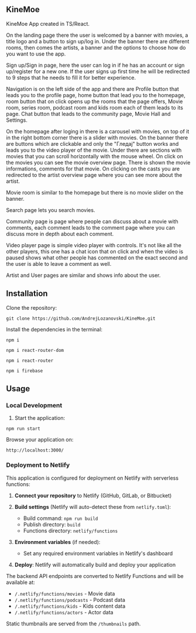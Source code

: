 ## KineMoe

KineMoe App created in TS/React.

On the landing page there the user is welcomed by a banner with movies, a title logo and a button to sign up/log in.
Under the banner there are different rooms, then comes the artists, a banner and the options to choose how do you want to use the app.

Sign up/Sign in page, here the user can log in if he has an account or sign up/register for a new one. If the user signs up first time he will be redirected to 9 steps that he needs to fill it for better experience.

Navigation is on the left side of the app and there are Profile button that leads you to the profile page, home button that lead you to the homepage, room button that on click opens up the rooms that the page offers, Movie room, series room, podcast room and kids room each of them leads to its page. Chat button that leads to the community page, Movie Hall and Settings.

On the homepage after loging in there is a carousel with movies, on top of it in the right bottom corner there is a slider with movies. On the banner there are buttons which are clickable and only the "Гледај" button works and leads you to the video player of the movie. Under there are sections with movies that you can scroll horizontally with the mouse wheel. On click on the movies you can see the movie overview page. There is shown the movie informations, comments for that movie. On clicking on the casts you are redirected to the artist overview page where you can see more about the artist.

Movie room is similar to the homepage but there is no movie slider on the banner.

Search page lets you search movies.

Community page is page where people can discuss about a movie with comments, each comment leads to the comment page where you can discuss more in depth about each comment.

Video player page is simple video player with controls. It's not like all the other players, this one has a chat icon that on click and when the video is paused shows what other people has commented on the exact second and the user is able to leave a comment as well.

Artist and User pages are similar and shows info about the user.

## Installation

Clone the repository:

```
git clone https://github.com/AndrejLozanovski/KineMoe.git
```

Install the dependencies in the terminal:

`npm i`

`npm i react-router-dom`

`npm i react-router`

`npm i firebase`

## Usage

### Local Development

1. Start the application:

`npm run start`

Browse your application on:

`http://localhost:3000/`

### Deployment to Netlify

This application is configured for deployment on Netlify with serverless functions:

1. **Connect your repository** to Netlify (GitHub, GitLab, or Bitbucket)

2. **Build settings** (Netlify will auto-detect these from `netlify.toml`):
   - Build command: `npm run build`
   - Publish directory: `build`
   - Functions directory: `netlify/functions`

3. **Environment variables** (if needed):
   - Set any required environment variables in Netlify's dashboard

4. **Deploy**: Netlify will automatically build and deploy your application

The backend API endpoints are converted to Netlify Functions and will be available at:
- `/.netlify/functions/movies` - Movie data
- `/.netlify/functions/podcasts` - Podcast data
- `/.netlify/functions/kids` - Kids content data
- `/.netlify/functions/actors` - Actor data

Static thumbnails are served from the `/thumbnails` path.
